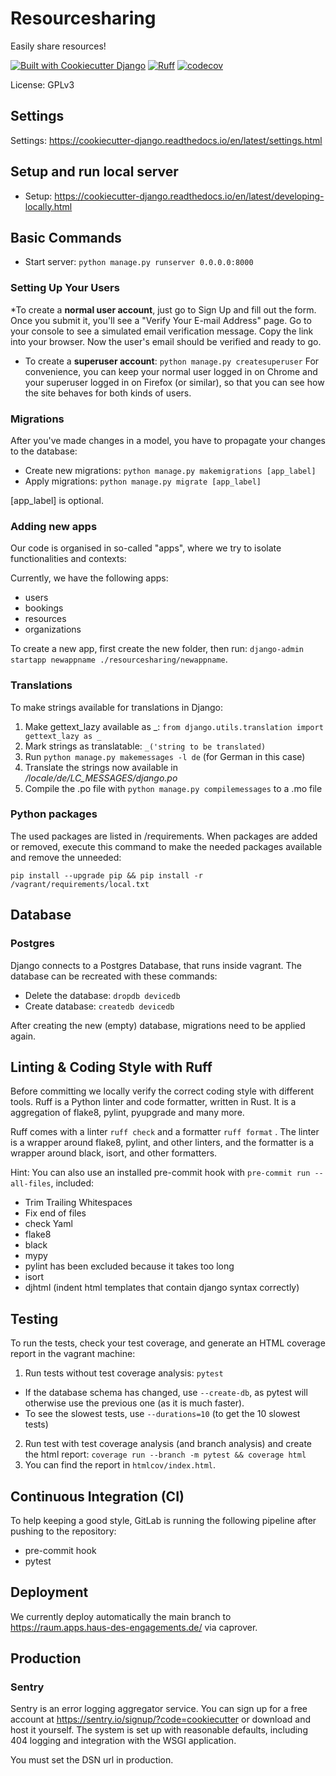 # Resourcesharing

Easily share resources!

[![Built with Cookiecutter Django](https://img.shields.io/badge/built%20with-Cookiecutter%20Django-ff69b4.svg?logo=cookiecutter)](https://github.com/cookiecutter/cookiecutter-django/)
[![Ruff](https://img.shields.io/endpoint?url=https://raw.githubusercontent.com/astral-sh/ruff/main/assets/badge/v2.json)](https://github.com/astral-sh/ruff)
[![codecov](https://codecov.io/gh/Haus-des-Engagements/resourcesharing/branch/main/graph/badge.svg?token=JDD51UPVQ8)](https://codecov.io/gh/Haus-des-Engagements/resourcesharing)

License: GPLv3

## Settings

Settings: https://cookiecutter-django.readthedocs.io/en/latest/settings.html


## Setup and run local server
* Setup: https://cookiecutter-django.readthedocs.io/en/latest/developing-locally.html


## Basic Commands
* Start server: `python manage.py runserver 0.0.0.0:8000`

### Setting Up Your Users
*To create a **normal user account**, just go to Sign Up and fill out the form. Once you submit it, you'll see a "Verify Your E-mail Address" page. Go to your console to see a simulated email verification message. Copy the link into your browser. Now the user's email should be verified and ready to go.
* To create a **superuser account**: `python manage.py createsuperuser`
For convenience, you can keep your normal user logged in on Chrome and your superuser logged in on Firefox (or similar), so that you can see how the site behaves for both kinds of users.


### Migrations
After you've made changes in a model, you have to propagate your changes to the database:

* Create new migrations: `python manage.py makemigrations [app_label]`
* Apply migrations: `python manage.py migrate [app_label]`

[app_label] is optional.

### Adding new apps
Our code is organised in so-called "apps", where we try to isolate functionalities and contexts:

Currently, we have the following apps:
- users
- bookings
- resources
- organizations

To create a new app, first create the new folder, then run: `django-admin startapp newappname ./resourcesharing/newappname`.

### Translations
To make strings available for translations in Django:

1. Make gettext_lazy available as _: `from django.utils.translation import gettext_lazy as _`
2. Mark strings as translatable: `_('string to be translated)`
3. Run `python manage.py makemessages -l de` (for German in this case)
4. Translate the strings now available in _/locale/de/LC_MESSAGES/django.po_
5. Compile the .po file with `python manage.py compilemessages` to a .mo file

### Python packages
The used packages are listed in /requirements. When packages are added or removed, execute this command to make the needed packages available and remove the unneeded:

`pip install --upgrade pip && pip install -r /vagrant/requirements/local.txt`

## Database

### Postgres
Django connects to a Postgres Database, that runs inside vagrant. The database can be recreated with these commands:

* Delete the database: `dropdb devicedb`
* Create database: `createdb devicedb`

After creating the new (empty) database, migrations need to be applied again.

## Linting & Coding Style with Ruff
Before committing we locally verify the correct coding style with different tools.
Ruff is a Python linter and code formatter, written in Rust. It is a aggregation of flake8, pylint, pyupgrade and many more.

Ruff comes with a linter `ruff check` and a formatter `ruff format` .
The linter is a wrapper around flake8, pylint, and other linters, and the formatter is a wrapper around black, isort, and other formatters.

Hint: You can also use an installed pre-commit hook with `pre-commit run --all-files`, included:
* Trim Trailing Whitespaces
* Fix end of files
* check Yaml
* flake8
* black
* mypy
* pylint has been excluded because it takes too long
* isort
* djhtml (indent html templates that contain django syntax correctly)

## Testing
To run the tests, check your test coverage, and generate an HTML coverage report in the vagrant machine:

1. Run tests without test coverage analysis: `pytest`
  * If the database schema has changed, use `--create-db`, as pytest will otherwise use the previous one (as it is much faster).
  * To see the slowest tests, use `--durations=10` (to get the 10 slowest tests)
2. Run test with test coverage analysis (and branch analysis) and create the html report: `coverage run --branch -m pytest && coverage html`
3. You can find the report in `htmlcov/index.html`.

## Continuous Integration (CI)
To help keeping a good style, GitLab is running the following pipeline after pushing to the repository:

* pre-commit hook
* pytest

## Deployment
We currently deploy automatically the main branch to https://raum.apps.haus-des-engagements.de/ via caprover.

## Production

### Sentry

Sentry is an error logging aggregator service. You can sign up for a free account at <https://sentry.io/signup/?code=cookiecutter> or download and host it yourself.
The system is set up with reasonable defaults, including 404 logging and integration with the WSGI application.

You must set the DSN url in production.
